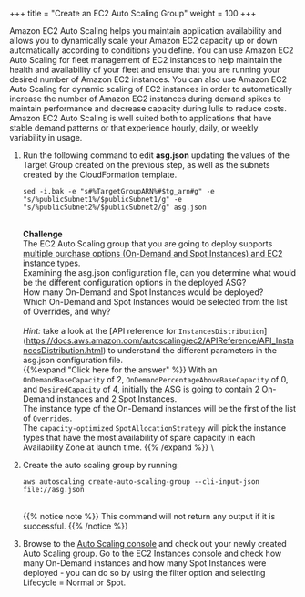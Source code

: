 +++
title = "Create an EC2 Auto Scaling Group"
weight = 100
+++

Amazon EC2 Auto Scaling helps you maintain application availability and allows you to dynamically scale your Amazon EC2 capacity up or down automatically according to conditions you define. You can use Amazon EC2 Auto Scaling for fleet management of EC2 instances to help maintain the health and availability of your fleet and ensure that you are running your desired number of Amazon EC2 instances. You can also use Amazon EC2 Auto Scaling for dynamic scaling of EC2 instances in order to automatically increase the number of Amazon EC2 instances during demand spikes to maintain performance and decrease capacity during lulls to reduce costs. Amazon EC2 Auto Scaling is well suited both to applications that have stable demand patterns or that experience hourly, daily, or weekly variability in usage.

1. Run the following command to edit **asg.json** updating the values of the Target Group created on the previous step, as well as the subnets created by the CloudFormation template.
   ```
   sed -i.bak -e "s#%TargetGroupARN%#$tg_arn#g" -e "s/%publicSubnet1%/$publicSubnet1/g" -e "s/%publicSubnet2%/$publicSubnet2/g" asg.json
   ```
   \
   **Challenge**\
   The EC2 Auto Scaling group that you are going to deploy supports [multiple purchase options (On-Demand and Spot Instances) and EC2 instance types](https://docs.aws.amazon.com/autoscaling/ec2/userguide/asg-purchase-options.html). \
   Examining the asg.json configuration file, can you determine what would be the different configuration options in the deployed ASG?\
   How many On-Demand and Spot Instances would be deployed?\
   Which On-Demand and Spot Instances would be selected from the list of Overrides, and why?
   \
   \
   *Hint:* take a look at the [API reference for `InstancesDistribution`] (https://docs.aws.amazon.com/autoscaling/ec2/APIReference/API_InstancesDistribution.html) to understand the different   parameters in the asg.json configuration file.
   \
   {{%expand "Click here for the answer" %}}
      With an `OnDemandBaseCapacity` of 2, `OnDemandPercentageAboveBaseCapacity` of 0, and `DesiredCapacity` of 4, initially the ASG is going to contain 2 On-Demand instances and 2 Spot Instances.\
      The instance type of the On-Demand instances will be the first of the list of `Overrides`.\
      The `capacity-optimized` `SpotAllocationStrategy` will pick the instance types that have the most availability of spare capacity in each Availability Zone at launch time. 
   {{% /expand %}}
   \
1. Create the auto scaling group by running:
   ```
   aws autoscaling create-auto-scaling-group --cli-input-json file://asg.json
   ```
   \
   {{% notice note %}}
      This command will not return any output if it is successful.
   {{% /notice %}}

	
1. Browse to the [Auto Scaling console](https://console.aws.amazon.com/ec2autoscaling/home#/details) and check out your newly created Auto Scaling group. Go to the EC2 Instances console and check how many On-Demand instances and how many Spot Instances were deployed - you can do so by using the filter option and selecting Lifecycle = Normal or Spot.
